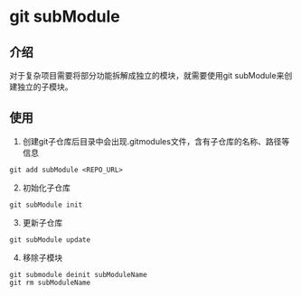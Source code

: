 # git subModule
## 介绍
对于复杂项目需要将部分功能拆解成独立的模块，就需要使用git subModule来创建独立的子模块。
## 使用
1. 创建git子仓库后目录中会出现.gitmodules文件，含有子仓库的名称、路径等信息
```git
git add subModule <REPO_URL>
```
2. 初始化子仓库
```git
git subModule init
```
3. 更新子仓库
```git
git subModule update
```
4. 移除子模块
```git
git submodule deinit subModuleName
git rm subModuleName
```
